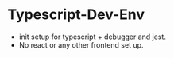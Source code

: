 # Typescript-Dev-Env

- init setup for typescript + debugger and jest.
- No react or any other frontend set up.
